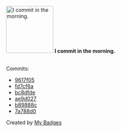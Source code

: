 <img src="https://my-badges.github.io/my-badges/morning-commits.png" alt="I commit in the morning." title="I commit in the morning." width="128">
<strong>I commit in the morning.</strong>
<br><br>

Commits:

- <a href="https://github.com/qoomon/aws-s3-bucket-browser/commit/9617f051ed5779fc1d248cb0c76cf9b5114c9841">9617f05</a>
- <a href="https://github.com/qoomon/sandbox/commit/fd7cf6aba5353f0ca8cb58b02007a22b200f65bb">fd7cf6a</a>
- <a href="https://github.com/qoomon/sandbox/commit/bc8dfde50e1125c6bcd0c60a8697604c2a57f675">bc8dfde</a>
- <a href="https://github.com/qoomon/sandbox/commit/ae9d0277c22791fa84385b459e5313b0175ead0c">ae9d027</a>
- <a href="https://github.com/qoomon/sandbox/commit/b89888c494a755f66429787b19f3adcf9aebf96f">b89888c</a>
- <a href="https://github.com/qoomon/actions--access-token/commit/7a788d090438e6cf6e723e50bd4683d5b8260a4b">7a788d0</a>


Created by <a href="https://github.com/my-badges/my-badges">My Badges</a>